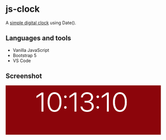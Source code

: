 # js-clock

A [simple digital clock](https://maria-lovgren-js-clock.netlify.app) using Date().

## Languages and tools
- Vanilla JavaScript
- Bootstrap 5
- VS Code


## Screenshot
![JS Clock](https://github.com/marialovgren/js-clock/blob/a9841ea2c32dbdf3920fb649fe846462966df349/Screenshot%202021-12-21%20at%2010.13.11.png)
